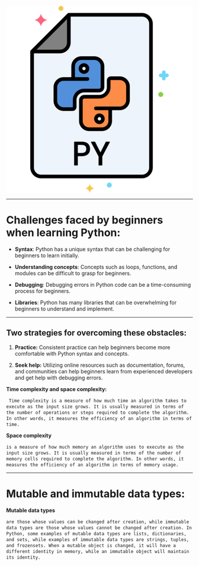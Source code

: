 
![lcmd IMG](./img/py.png)
***
# Challenges faced by beginners when learning Python:
- **Syntax**: Python has a unique syntax that can be challenging for beginners to learn initially.

- **Understanding concepts**: Concepts such as loops, functions, and modules can be difficult to grasp for beginners.

- **Debugging**: Debugging errors in Python code can be a time-consuming process for beginners.

- **Libraries**: Python has many libraries that can be overwhelming for beginners to understand and implement.
***********************
Two strategies for overcoming these obstacles:
--------

1. **Practice:** Consistent practice can help beginners become more comfortable with Python syntax and concepts.

2. **Seek help:** Utilizing online resources such as documentation, forums, and communities can help beginners learn from experienced developers and get help with debugging errors.

**Time complexity and space complexity:**

     Time complexity is a measure of how much time an algorithm takes to execute as the input size grows. It is usually measured in terms of the number of operations or steps required to complete the algorithm. In other words, it measures the efficiency of an algorithm in terms of time.

**Space complexity**

    is a measure of how much memory an algorithm uses to execute as the input size grows. It is usually measured in terms of the number of memory cells required to complete the algorithm. In other words, it measures the efficiency of an algorithm in terms of memory usage.
***********
# Mutable and immutable data types:

**Mutable data types**

    are those whose values can be changed after creation, while immutable data types are those whose values cannot be changed after creation. In Python, some examples of mutable data types are lists, dictionaries, and sets, while examples of immutable data types are strings, tuples, and frozensets. When a mutable object is changed, it will have a different identity in memory, while an immutable object will maintain its identity.